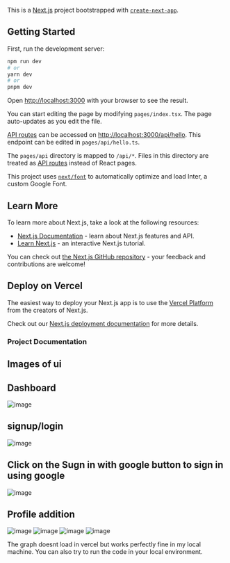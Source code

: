 This is a [Next.js](https://nextjs.org/) project bootstrapped with [`create-next-app`](https://github.com/vercel/next.js/tree/canary/packages/create-next-app).

## Getting Started

First, run the development server:

```bash
npm run dev
# or
yarn dev
# or
pnpm dev
```

Open [http://localhost:3000](http://localhost:3000) with your browser to see the result.

You can start editing the page by modifying `pages/index.tsx`. The page auto-updates as you edit the file.

[API routes](https://nextjs.org/docs/api-routes/introduction) can be accessed on [http://localhost:3000/api/hello](http://localhost:3000/api/hello). This endpoint can be edited in `pages/api/hello.ts`.

The `pages/api` directory is mapped to `/api/*`. Files in this directory are treated as [API routes](https://nextjs.org/docs/api-routes/introduction) instead of React pages.

This project uses [`next/font`](https://nextjs.org/docs/basic-features/font-optimization) to automatically optimize and load Inter, a custom Google Font.

## Learn More

To learn more about Next.js, take a look at the following resources:

- [Next.js Documentation](https://nextjs.org/docs) - learn about Next.js features and API.
- [Learn Next.js](https://nextjs.org/learn) - an interactive Next.js tutorial.

You can check out [the Next.js GitHub repository](https://github.com/vercel/next.js/) - your feedback and contributions are welcome!

## Deploy on Vercel

The easiest way to deploy your Next.js app is to use the [Vercel Platform](https://vercel.com/new?utm_medium=default-template&filter=next.js&utm_source=create-next-app&utm_campaign=create-next-app-readme) from the creators of Next.js.

Check out our [Next.js deployment documentation](https://nextjs.org/docs/deployment) for more details.






### Project Documentation

## Images of ui
## Dashboard
![image](https://github.com/Sah314/openinapp/assets/82277915/f2f1888d-ec5b-4487-9aef-efe2b4f382b6)
## signup/login
![image](https://github.com/Sah314/openinapp/assets/82277915/897a593a-8bac-45b8-af3f-23f3af3c2d71)
## Click on the Sugn in with google button to sign in using google
![image](https://github.com/Sah314/openinapp/assets/82277915/2fa18987-8f21-4415-9c96-2261ed18dd4b)
## Profile addition
![image](https://github.com/Sah314/openinapp/assets/82277915/a5f0d595-89f1-4183-a351-a78cb5087f34)
![image](https://github.com/Sah314/openinapp/assets/82277915/a6200a1f-f671-4e9c-a183-2df0cf40a14c)
![image](https://github.com/Sah314/openinapp/assets/82277915/d23a009e-073a-4348-9299-5eebe94caae7)
![image](https://github.com/Sah314/openinapp/assets/82277915/483ed634-a498-41b4-be14-b931ddeaecde)

The graph doesnt load in vercel but works perfectly fine in my local machine.
You can also try to run the code in your local environment.




